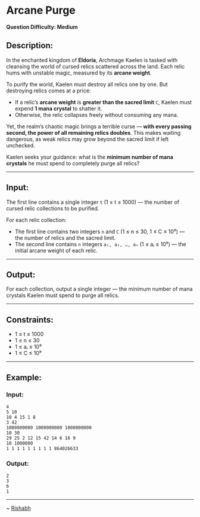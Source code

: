 # Arcane Purge

**Question Difficulty: Medium**

## Description:

In the enchanted kingdom of **Eldoria**, Archmage Kaelen is tasked with cleansing the world of cursed relics scattered across the land. Each relic hums with unstable magic, measured by its **arcane weight**.  

To purify the world, Kaelen must destroy all relics one by one. But destroying relics comes at a price:  

- If a relic’s **arcane weight** is **greater than the sacred limit** `C`, Kaelen must expend **1 mana crystal** to shatter it.  
- Otherwise, the relic collapses freely without consuming any mana.  

Yet, the realm’s chaotic magic brings a terrible curse — **with every passing second, the power of all remaining relics doubles**. This makes waiting dangerous, as weak relics may grow beyond the sacred limit if left unchecked.  

Kaelen seeks your guidance: what is the **minimum number of mana crystals** he must spend to completely purge all relics?  

---

## Input:

The first line contains a single integer `t` (1 ≤ t ≤ 1000) — the number of cursed relic collections to be purified.  

For each relic collection:  

- The first line contains two integers `n` and `C` (1 ≤ n ≤ 30, 1 ≤ C ≤ 10⁹) — the number of relics and the sacred limit.  
- The second line contains `n` integers `a₁, a₂, …, aₙ` (1 ≤ aᵢ ≤ 10⁹) — the initial arcane weight of each relic.  

---

## Output:

For each collection, output a single integer — the minimum number of mana crystals Kaelen must spend to purge all relics.  

---

## Constraints:

- 1 ≤ t ≤ 1000  
- 1 ≤ n ≤ 30  
- 1 ≤ aᵢ ≤ 10⁹  
- 1 ≤ C ≤ 10⁹  

---

## Example:

### Input:
```
4
5 10
10 4 15 1 8
3 42
1000000000 1000000000 1000000000
10 30
29 25 2 12 15 42 14 6 16 9
10 1000000
1 1 1 1 1 1 1 1 1 864026633
```


### Output:
```
2
3
6
1
```



---
~ <a href=https://github.com/r1shu-R> Rishabh </a>